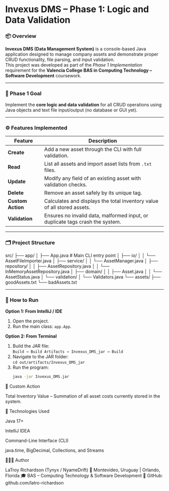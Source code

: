 # Invexus DMS – Phase 1: Logic and Data Validation

### 📦 Overview
**Invexus DMS (Data Management System)** is a console-based Java application designed to manage company assets and demonstrate proper CRUD functionality, file parsing, and input validation.  
This project was developed as part of the *Phase 1 Implementation* requirement for the **Valencia College BAS in Computing Technology – Software Development** coursework.

---

### 🧠 Phase 1 Goal
Implement the **core logic and data validation** for all CRUD operations using Java objects and text file input/output (no database or GUI yet).

---

### ⚙️ Features Implemented
| Feature | Description |
|----------|--------------|
| **Create** | Add a new asset through the CLI with full validation. |
| **Read** | List all assets and import asset lists from `.txt` files. |
| **Update** | Modify any field of an existing asset with validation checks. |
| **Delete** | Remove an asset safely by its unique tag. |
| **Custom Action** | Calculates and displays the total inventory value of all stored assets. |
| **Validation** | Ensures no invalid data, malformed input, or duplicate tags crash the system. |

---

### 🗂️ Project Structure
src/
├── app/
│ ├── App.java # Main CLI entry point
│ ├── io/
│ │ └── AssetFileImporter.java
│ ├── service/
│ │ └── AssetManager.java
│ ├── repository/
│ │ ├── AssetRepository.java
│ │ └── InMemoryAssetRepository.java
│ ├── domain/
│ │ ├── Asset.java
│ │ └── AssetStatus.java
│ └── validation/
│ └── Validators.java
└── assets/
├── goodAssets.txt
└── badAssets.txt


---

### 🧩 How to Run
**Option 1: From IntelliJ / IDE**
1. Open the project.
2. Run the main class: `app.App`.

**Option 2: From Terminal**
1. Build the JAR file:  
   `Build → Build Artifacts → Invexus_DMS_jar → Build`
2. Navigate to the JAR folder:  
   `cd out/artifacts/Invexus_DMS_jar`
3. Run the program:  
   ```bash
   java -jar Invexus_DMS.jar

🧮 Custom Action

Total Inventory Value – Summation of all asset costs currently stored in the system.

🧰 Technologies Used

Java 17+

IntelliJ IDEA

Command-Line Interface (CLI)

java.time, BigDecimal, Collections, and Streams


👨🏽‍💻 Author

LaTroy Richardson (Tynyx / NyameDrift)
📍 Montevideo, Uruguay | Orlando, Florida
🎓 BAS – Computing Technology & Software Development
🔗 GitHub: github.com/latro-richardson
